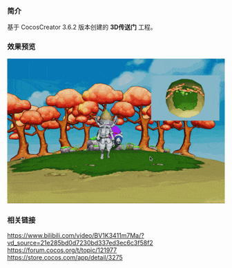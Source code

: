 ### 简介
基于 CocosCreator 3.6.2 版本创建的 **3D传送门** 工程。

### 效果预览
![image](../../../gif/202211/2022111801.gif)

### 相关链接
https://www.bilibili.com/video/BV1K3411m7Ma/?vd_source=21e285bd0d7230bd337ed3ec6c3f58f2    
https://forum.cocos.org/t/topic/121977    
https://store.cocos.com/app/detail/3275